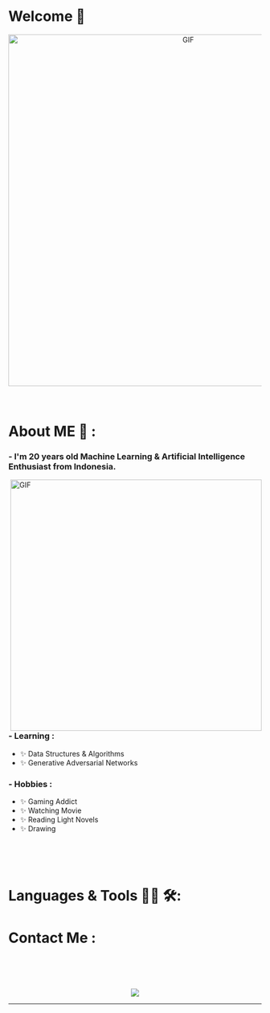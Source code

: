 # Welcome 👋

<div align="center">
<img hight="300" width="700" alt="GIF" align="center" src="https://github.com/IlhamRichie/IlhamRichie/blob/master/assets/208593.gif">
</div>

</br>
</br>


# About ME 💬 :

### - I'm 20 years  old Machine Learning & Artificial Intelligence Enthusiast from Indonesia.

<img hight="400" width="500" alt="GIF" align="right" src="https://github.com/IlhamRichie/IlhamRichie/blob/master/assets/1936.gif">

### - Learning :
- ✨ Data Structures & Algorithms
- ✨ Generative Adversarial Networks

### - Hobbies : 
- ✨ Gaming Addict
- ✨ Watching Movie
- ✨ Reading Light Novels
- ✨ Drawing

</br>
</br>
</br>



# Languages & Tools 👨‍💻 🛠:

# Contact Me :

</br>
</br>
</br>

<p align="center" >  
  <a href="https://github.com/IlhamRichie/github-readme-stats"> 
<img  src="https://github-readme-stats.vercel.app/api?username=IlhamRichie&&show_icons=true&theme=transparent"/>
  </a>
  </p>

*************
